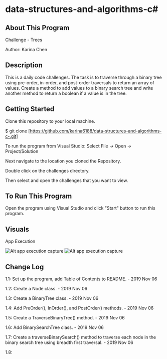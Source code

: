 # data-structures-and-algorithms-c#

## About This Program
Challenge - Trees

Author: Karina Chen

## Description
This is a daily code challenges. The task is to traverse through a binary tree using pre-order, in-order, and post-order traversals to return an array of values. Create a method to add values to a binary search tree and write another method to return a boolean if a value is in the tree.

## Getting Started
Clone this repository to your local machine.

$ git clone [https://github.com/karina6188/data-structures-and-algorithms-c-.git]

To run the program from Visual Studio:
Select File -> Open -> Project/Solution

Next navigate to the location you cloned the Repository.

Double click on the challenges directory.

Then select and open the challenges that you want to view.

## To Run This Program
Open the program using Visual Studio and click "Start" button to run this program.

## Visuals

App Execution

![Alt app execution capture]()
![Alt app execution capture]()

## Change Log

1.1: Set up the program, add Table of Contents to README. - 2019 Nov 06

1.2: Create a Node class. - 2019 Nov 06

1.3: Create a BinaryTree class. - 2019 Nov 06

1.4: Add PreOrder(), InOrder(), and PostOrder() methods. - 2019 Nov 06

1.5: Create a TraverseBinaryTree() method. - 2019 Nov 06

1.6: Add BinarySearchTree class. - 2019 Nov 06

1.7: Create a traverseBinarySearch() method to traverse each node in the binary search tree using breadth first traversal. - 2019 Nov 06

1.8: 